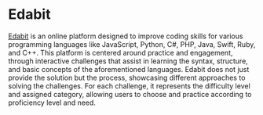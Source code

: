 # Edabit

[Edabit](https://fas.st/t/FeMjEpfm) is an online platform designed to improve coding skills for various programming languages like JavaScript, Python, C#, PHP, Java, Swift, Ruby, and C++. This platform is centered around practice and engagement, through interactive challenges that assist in learning the syntax, structure, and basic concepts of the aforementioned languages. Edabit does not just provide the solution but the process, showcasing different approaches to solving the challenges. For each challenge, it represents the difficulty level and assigned category, allowing users to choose and practice according to proficiency level and need.
